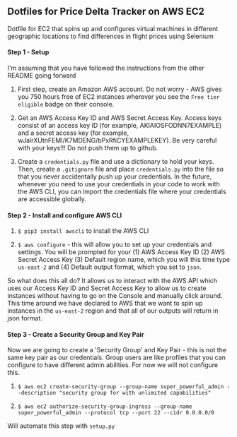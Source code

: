 ## Dotfiles for Price Delta Tracker on AWS EC2

Dotfile for EC2 that spins up and configures virtual machines in different geographic locations to find differences in flight prices using Selenium

#### Step 1 - Setup

I'm assuming that you have followed the instructions from the other README going forward

1) First step, create an Amazon AWS account. Do not worry - AWS gives you 750 hours free of EC2 instances wherever you see the `Free tier eligible` badge on their console.

2) Get an AWS Access Key ID and AWS Secret Access Key. Access keys consist of an access key ID (for example, AKIAIOSFODNN7EXAMPLE) and a secret access key (for example, wJalrXUtnFEMI/K7MDENG/bPxRfiCYEXAMPLEKEY).
Be very careful with your keys!!! Do not push them up to github. 

3) Create a `credentials.py` file and use a dictionary to hold your keys. Then, create a `.gitignore` file and place `credentials.py` into the file so that you never accidentally push up your credentials. In the future, whenever you need to use your credentials in your code to work with the AWS CLI, you can import the credentials file where your credentials are accessible globally.


#### Step 2 - Install and configure AWS CLI

1) `$ pip3 install awscli` to install the AWS CLI

2) `$ aws configure` - this will allow you to set up your credentials and settings. You will be prompted for your (1) AWS Access Key ID (2) AWS Secret Access Key (3) Default region name, which you will this time type `us-east-2` and (4) Default output format, which you set to `json`.

So what does this all do? It allows us to interact with the AWS API which uses our Access Key ID and Secret Access Key to allow us to create instances without having to go on the Console and manually click around. This time around we have declared to AWS that we want to spin up instances in the `us-east-2` region and that all of our outputs will return in json format.

#### Step 3 - Create a Security Group and Key Pair

Now we are going to create a 'Security Group' and Key Pair - this is not the same key pair as our credentials. Group users are like profiles that you can configure to have different admin abilities. For now we will not configure this. 

1) `$ aws ec2 create-security-group --group-name super_powerful_admin --description "security group for with unlimited capabilities"`

2) `$ aws ec2 authorize-security-group-ingress --group-name super_powerful_admin --protocol tcp --port 22 --cidr 0.0.0.0/0`

Will automate this step with `setup.py`

